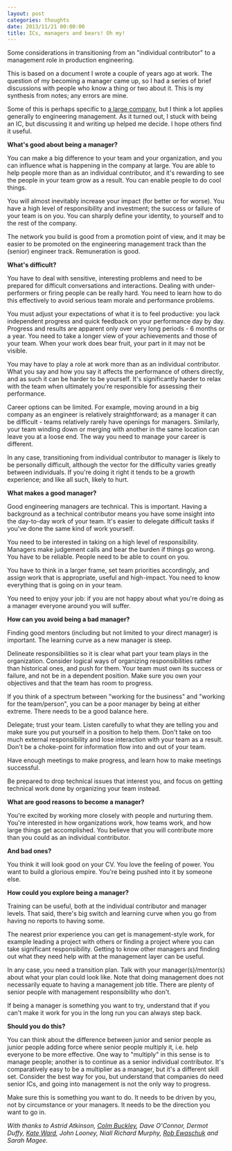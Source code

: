 ```yaml
---
layout: post
categories: thoughts
date: 2013/11/21 00:00:00
title: ICs, managers and bears! Oh my!
---
```

Some considerations in transitioning from an "individual contributor" to a
management role in production engineering.

This is based on a document I wrote a couple of years ago at work. The
question of my becoming a manager came up, so I had a series of brief
discussions with people who know a thing or two about it. This is my synthesis
from notes; any errors are mine.

Some of this is perhaps specific to [a large company](http://www.google.com),
but I think a lot applies generally to engineering management. As it turned
out, I stuck with being an IC, but discussing it and writing up helped me
decide. I hope others find it useful.

**What's good about being a manager?**

You can make a big difference to your team and your organization, and you can
influence what is happening in the company at large. You are able to help
people more than as an individual contributor, and it's rewarding to see the
people in your team grow as a result. You can enable people to do cool things.

You will almost inevitably increase your impact (for better or for worse). You
have a high level of responsibility and investment; the success or failure of
your team is on you. You can sharply define your identity, to yourself and to
the rest of the company.

The network you build is good from a promotion point of view, and it may be
easier to be promoted on the engineering management track than the (senior)
engineer track. Remuneration is good.

**What's difficult?**

You have to deal with sensitive, interesting problems and need to be prepared
for difficult conversations and interactions. Dealing with under-performers or
firing people can be really hard. You need to learn how to do this effectively
to avoid serious team morale and performance problems.

You must adjust your expectations of what it is to feel productive: you lack
independent progress and quick feedback on your performance day by day.
Progress and results are apparent only over very long periods - 6 months or a
year. You need to take a longer view of your achievements and those of your
team. When your work does bear fruit, your part in it may not be visible.

You may have to play a role at work more than as an individual contributor.
What you say and how you say it affects the performance of others directly, and
as such it can be harder to be yourself. It's significantly harder to relax
with the team when ultimately you're responsible for assessing their
performance.

Career options can be limited. For example, moving around in a big company as
an engineer is relatively straightforward; as a manager it can be difficult -
teams relatively rarely have openings for managers. Similarly, your team
winding down or merging with another in the same location can leave you at a
loose end. The way you need to manage your career is different.

In any case, transitioning from individual contributor to manager is likely to
be personally difficult, although the vector for the difficulty varies greatly
between individuals. If you're doing it right it tends to be a growth
experience; and like all such, likely to hurt.

**What makes a good manager?**

Good engineering managers are technical. This is important. Having a background
as a technical contributor means you have some insight into the day-to-day work
of your team. It's easier to delegate difficult tasks if you've done the same
kind of work yourself.

You need to be interested in taking on a high level of responsibility. Managers
make judgement calls and bear the burden if things go wrong. You have to be
reliable. People need to be able to count on you. 

You have to think in a larger frame, set team priorities accordingly, and
assign work that is appropriate, useful and high-impact. You need to know
everything that is going on in your team.

You need to enjoy your job: if you are not happy about what you're doing as a
manager everyone around you will suffer.

**How can you avoid being a bad manager?**

Finding good mentors (including but not limited to your direct manager) is
important. The learning curve as a new manager is steep.

Delineate responsibilities so it is clear what part your team plays in the
organization. Consider logical ways of organizing responsibilities rather than
historical ones, and push for them. Your team must own its success or failure,
and not be in a dependent position. Make sure you own your objectives and that
the team has room to progress.

If you think of a spectrum between "working for the business" and "working for
the team/person", you can be a poor manager by being at either extreme. There
needs to be a good balance here.

Delegate; trust your team. Listen carefully to what they are telling you and
make sure you put yourself in a position to help them. Don't take on too much
external responsibility and lose interaction with your team as a result. Don't
be a choke-point for information flow into and out of your team.

Have enough meetings to make progress, and learn how to make meetings
successful.

Be prepared to drop technical issues that interest you, and focus on getting
technical work done by organizing your team instead.

**What are good reasons to become a manager?**

You're excited by working more closely with people and nurturing them. You're
interested in how organizations work, how teams work, and how large things get
accomplished. You believe that you will contribute more than you could as an
individual contributor.

**And bad ones?**

You think it will look good on your CV. You love the feeling of power. You want
to build a glorious empire. You're being pushed into it by someone else.

**How could you explore being a manager?**

Training can be useful, both at the individual contributor and manager levels.
That said, there's big switch and learning curve when you go from having no
reports to having some.

The nearest prior experience you can get is management-style work, for example
leading a project with others or finding a project where you can take
significant responsibility. Getting to know other managers and finding out what
they need help with at the management layer can be useful.

In any case, you need a transition plan. Talk with your manager(s)/mentor(s)
about what your plan could look like. Note that doing management does not
necessarily equate to having a management job title. There are plenty of
senior people with management responsibility who don't.

If being a manager is something you want to try, understand that if you can't
make it work for you in the long run you can always step back.

**Should you do this?**

You can think about the difference between junior and senior people as junior
people adding force where senior people multiply it, i.e. help everyone to be
more effective. One way to "multiply" in this sense is to manage people;
another is to continue as a senior individual contributor. It's comparatively
easy to be a multiplier as a manager, but it's a different skill set. Consider
the best way for you, but understand that companies do need senior ICs, and
going into management is not the only way to progress.

Make sure this is something you want to do. It needs to be driven by you, not
by circumstance or your managers. It needs to be the direction you want to go
in.

*With thanks to Astrid Atkinson, [Colm Buckley](http://colm.cc), Dave O'Connor,
Dermot Duffy, [Kate Ward](http://forestent.com/), John Looney, Niall Richard
Murphy, [Rob Ewaschuk](http://rob.infinitepigeons.org) and Sarah Magee.*

